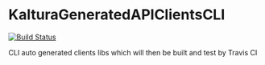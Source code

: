 # KalturaGeneratedAPIClientsCLI
[![Build Status](https://travis-ci.org/kaltura/KalturaGeneratedAPIClientsCLI.svg?branch=master)](https://travis-ci.org/kaltura/KalturaGeneratedAPIClientsCLI)

CLI auto generated clients libs which will then be built and test by Travis CI


